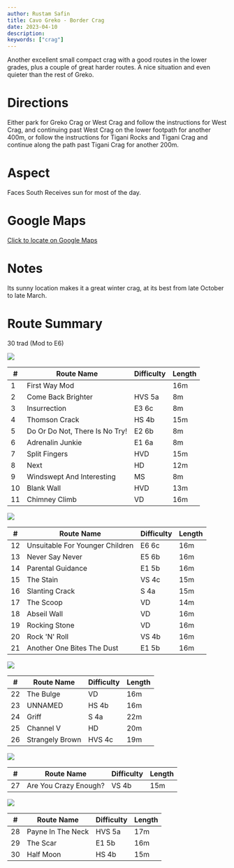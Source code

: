 ```yaml
---
author: Rustam Safin
title: Cavo Greko - Border Crag
date: 2023-04-10
description:
keywords: ["crag"]
---
```


Another excellent small compact crag with a good routes in the lower grades, plus a couple of great harder routes. A nice situation and even quieter than the rest of Greko.

# Directions

Either park for Greko Crag or West Crag and follow the instructions for West Crag, and continuing past West Crag on the lower footpath for another 400m, or follow the instructions for Tigani Rocks and Tigani Crag and continue along the path past Tigani Crag for another 200m.

# Aspect

Faces South Receives sun for most of the day.

# Google Maps

[Click to locate on Google Maps]()

# Notes

Its sunny location makes it a great winter crag, at its best from late October to late March.

# Route Summary

30 trad (Mod to E6)


![](/cavo-greko/g_bc_1.jpg)

| #   | Route Name                     | Difficulty | Length |
| --- | ------------------------------ | ---------- | ------ |
| 1   | First Way Mod                  |            | 16m    |
| 2   | Come Back Brighter             | HVS 5a     | 8m     |
| 3   | Insurrection                   | E3 6c      | 8m     |
| 4   | Thomson Crack                  | HS 4b      | 15m    |
| 5   | Do Or Do Not, There Is No Try! | E2 6b      | 8m     |
| 6   | Adrenalin Junkie               | E1 6a      | 8m     |
| 7   | Split Fingers                  | HVD        | 15m    |
| 8   | Next                           | HD         | 12m    |
| 9   | Windswept And Interesting      | MS         | 8m     |
| 10  | Blank Wall                     | HVD        | 13m    |
| 11  | Chimney Climb                  | VD         | 16m    |


![](/cavo-greko/g_bc_2.jpg)

| #   | Route Name                      | Difficulty | Length |
| --- | ------------------------------- | ---------- | ------ |
| 12  | Unsuitable For Younger Children | E6 6c      | 16m    |
| 13  | Never Say Never                 | E5 6b      | 16m    |
| 14  | Parental Guidance               | E1 5b      | 16m    |
| 15  | The Stain                       | VS 4c      | 15m    |
| 16  | Slanting Crack                  | S 4a       | 15m    |
| 17  | The Scoop                       | VD         | 14m    |
| 18  | Abseil Wall                     | VD         | 16m    |
| 19  | Rocking Stone                   | VD         | 16m    |
| 20  | Rock 'N' Roll                   | VS 4b      | 16m    |
| 21  | Another One Bites The Dust      | E1 5b      | 16m    |


![](/cavo-greko/g_bc_3.jpg)

| #   | Route Name      | Difficulty | Length |
| --- | --------------- | ---------- | ------ |
| 22  | The Bulge       | VD         | 16m    |
| 23  | UNNAMED         | HS 4b      | 16m    |
| 24  | Griff           | S 4a       | 22m    |
| 25  | Channel V       | HD         | 20m    |
| 26  | Strangely Brown | HVS 4c     | 19m    |


![](/cavo-greko/g_bc_4.jpg)

| #   | Route Name            | Difficulty | Length |
| --- | --------------------- | ---------- | ------ |
| 27  | Are You Crazy Enough? | VS 4b      | 15m    |

![](/cavo-greko/g_bc_5.jpg)

| #   | Route Name        | Difficulty | Length |
| --- | ----------------- | ---------- | ------ |
| 28  | Payne In The Neck | HVS 5a     | 17m    |
| 29  | The Scar          | E1 5b      | 16m    |
| 30  | Half Moon         | HS 4b      | 15m    |
